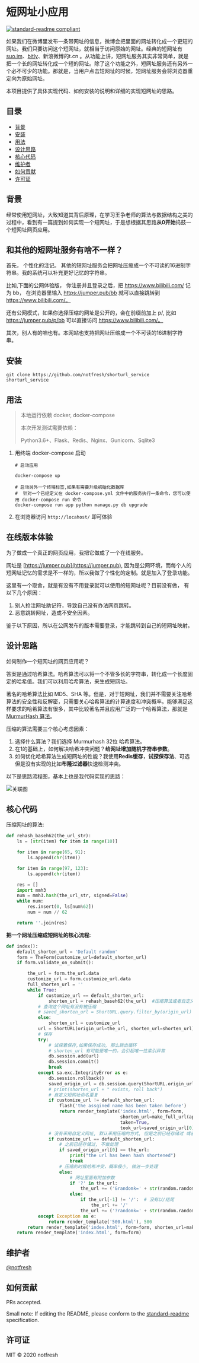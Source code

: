 # 短网址小应用

[![standard-readme compliant](https://img.shields.io/badge/standard--readme-OK-green.svg?style=flat-square)](https://github.com/RichardLitt/standard-readme)



如果我们在微博里发布一条带网址的信息，微博会把里面的网址转化成一个更短的网址。我们只要访问这个短网址，就相当于访问原始的网址。经典的短网址有 [suo.im](http://suo.im/)、[bitly](https://bitly.com/)、新浪微博的t.cn 。从功能上讲，短网址服务其实非常简单，就是把一个长的网址转化成一个短的网址。除了这个功能之外，短网址服务还有另外一个必不可少的功能。那就是，当用户点击短网址的时候，短网址服务会将浏览器重定向为原始网址。

本项目提供了具体实现代码、如何安装的说明和详细的实现短网址的思路。



## 目录

- [背景](#背景)
- [安装](#安装)
- [用法](#用法)
- [设计思路](#设计思路)
- [核心代码](#核心代码)
- [维护者](#维护者)
- [如何贡献](#如何贡献)
- [许可证](#许可证)



## 背景

经常使用短网址，大致知道其背后原理，在学习王争老师的算法与数据结构之美的过程中，看到有一篇提到如何实现一个短网址，于是想根据其思路**从0开始**捣鼓一个短网址网页应用。


## 和其他的短网址服务有啥不一样？  

首先， 个性化的注记。 其他的短网址服务会把网址压缩成一个不可读的16进制字符串。我的系统可以补充更好记忆的字符串。 

比如,下面的公网体验版， 你注册并且登录之后，把 https://www.bilibili.com/ 记为 bb， 在浏览器里输入 https://jumper.pub/bb 就可以直接跳转到 https://www.bilibili.com/。 <br/> 

还有公网模式，如果你选择压缩的网址是公开的，会在前缀前加上 p/, 比如 https://jumper.pub/p/bb 可以直接访问 https://www.bilibili.com/。

其次，别人有的咱也有。本网站也支持把网址压缩成一个不可读的16进制字符串。<br/>  




## 安装

```shell
git clone https://github.com/notfresh/shorturl_service shorturl_service
```

## 用法

> 本地运行依赖
> docker, docker-compose
>
> 本次开发测试需要依赖：
>
> Python3.6+、Flask、Redis、Nginx、Gunicorn、Sqlite3



1. 用终端 docker-compose 启动

    ```
    # 启动应用
    
    docker-compose up 
    
    # 启动另外一个终端标签,如果有需要升级初始化数据库
    #  针对一个已经定义在 docker-compose.yml 文件中的服务执行一条命令，您可以使用 docker-compose run 命令
    docker-compose run app python manage.py db upgrade  
    ```

2. 在浏览器访问 `http://locahost/` 即可体验


## 在线版本体验

为了做成一个真正的网页应用，我把它做成了一个在线服务。  

网址是 [https://jumper.pub](https://jumper.pub), 因为是公网环境，而每个人的短网址记忆的需求是不一样的，所以我做了个性化的定制。就是加入了登录功能。  

这里有一个取舍，就是有没有不用登录就可以使用的短网址呢？目前没有做， 有以下几个原因：
1. 别人抢注网址助记符，导致自己没有办法网页跳转。
2. 恶意跳转网址，造成不安全因素。  

鉴于以下原因，所以在公网发布的版本需要登录，才能跳转到自己的短网址映射。  


## 设计思路

如何制作一个短网址的网页应用呢？

答案是通过哈希算法。哈希算法可以将一个不管多长的字符串，转化成一个长度固定的哈希值。我们可以利用哈希算法，来生成短网址。

著名的哈希算法比如 MD5、SHA 等。但是，对于短网址，我们并不需要关注哈希算法的安全性和反解密，只需要关心哈希算法的计算速度和冲突概率。能够满足这样要求的哈希算法有很多，其中比较著名并且应用广泛的一个哈希算法，那就是[MurmurHash 算法]([https://zh.wikipedia.org/wiki/Murmur%E5%93%88%E5%B8%8C](https://zh.wikipedia.org/wiki/Murmur哈希))。

压缩的算法需要三个核心考虑因素：

1. 选择什么算法？我们选择 Murmurhash 32位 哈希算法。
2. 在1的基础上，如何解决哈希冲突问题？**给网址增加随机字符串参数**。
3. 如何优化哈希算法生成短网址的性能？我使用**Redis缓存**，**试探保存法**、可选但是没有实现的比如**布隆过滤器**快速检测冲突。

以下是思路流程图，基本上也是我代码实现的思路：

![关联图](./images/flow.jpg)

## 核心代码



压缩网址的算法:  

```python
def rehash_baseh62(the_url_str):
    ls = [str(item) for item in range(10)]

    for item in range(65, 91):
        ls.append(chr(item))

    for item in range(97, 123):
        ls.append(chr(item))

    res = []
    import mmh3
    num = mmh3.hash(the_url_str, signed=False)
    while num:
        res.insert(0, ls[num%62])
        num = num // 62

    return ''.join(res)
```



**把一个网址压缩成短网址的核心流程:** 

```python
def index():
    default_shorten_url = 'Default random'
    form = TheForm(customize_url=default_shorten_url)
    if form.validate_on_submit():

        the_url = form.the_url.data
        customize_url = form.customize_url.data
        full_shorten_url = ''
        while True:
            if customize_url == default_shorten_url:
                shorten_url = rehash_baseh62(the_url)  #压缩算法或者自定义短网址，本系统的核心
            # 查询这个网址有没有被压缩
            # saved_shorten_url = ShortURL.query.filter_by(origin_url)
            else:
                shorten_url = customize_url
            url = ShortURL(origin_url=the_url, shorten_url=shorten_url)
            # 保存
            try:
                # 试探着保存,如果保存成功, 那么跳出循环
                # shorten_url 有可能是唯一的，会引起唯一性索引异常
                db.session.add(url)
                db.session.commit()
                break
            except sa.exc.IntegrityError as e:
                db.session.rollback()
                saved_origin_url = db.session.query(ShortURL.origin_url).filter_by(shorten_url=shorten_url).first()
                # print(shorten_url + " exists, roll back")
                # 自定义短网址命名重复
                if customize_url != default_shorten_url:
                    flash('the assgined name has been taken before')
                    return render_template('index.html', form=form,
                                           shorten_url=make_full_url(app, shorten_url),
                                           taken=True,
                                           took_url=saved_origin_url[0])
                # 没有采用自定义网址, 默认采用压缩的方式, 但是之前已经存储过 或者 压缩的时候哈希冲突
                if customize_url == default_shorten_url:
                    # 之前已经存储过, 不做处理
                    if saved_origin_url[0] == the_url:
                        print("the url has been hash shortened")
                        break
                    # 压缩的时候哈希冲突，概率极小, 做进一步处理
                    else:
                        # 网址里面有附加参数
                        if '?' in the_url:
                            the_url += ('&randomk=' + str(random.random()))
                        else:
                            if the_url[-1] != '/':  # 没有以/结尾
                                the_url += '/'
                            the_url += ('?randomk=' + str(random.random()))
            except Exception as e:
                return render_template('500.html'), 500
        return render_template('index.html', form=form, shorten_url=make_full_url(app, shorten_url))
    return render_template('index.html', form=form)
```



## 维护者

[@notfresh](https://github.com/notfresh)

## 如何贡献

PRs accepted.

Small note: If editing the README, please conform to the [standard-readme](https://github.com/RichardLitt/standard-readme) specification.

## 许可证

MIT © 2020 notfresh



